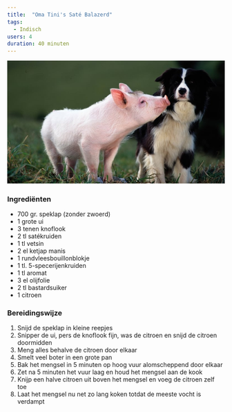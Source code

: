 ```yaml
---
title:  "Oma Tini's Saté Balazerd"
tags:
  - Indisch
users: 4
duration: 40 minuten
---
```


![My helpful screenshot](/images/sate.jpg)



### Ingrediënten

- 700 gr. speklap (zonder zwoerd)
- 1 grote ui
- 3 tenen knoflook
- 2 tl satékruiden
- 1 tl vetsin
- 2 el ketjap manis
- 1 rundvleesbouillonblokje
- 1 tl. 5-specerijenkruiden
- 1 tl aromat
- 3 el olijfolie
- 2 tl bastardsuiker
- 1 citroen

### Bereidingswijze

1. Snijd de speklap in kleine reepjes
2. Snipper de ui, pers de knoflook fijn, was de citroen en snijd de citroen doormidden
3. Meng alles behalve de citroen door elkaar
4. Smelt veel boter in een grote pan
5. Bak het mengsel in 5 minuten op hoog vuur alomscheppend door elkaar
6. Zet na 5 minuten het vuur laag en houd het mengsel aan de kook
7. Knijp een halve citroen uit boven het mengsel en voeg de citroen zelf toe
8. Laat het mengsel nu net zo lang koken totdat de meeste vocht is verdampt  
